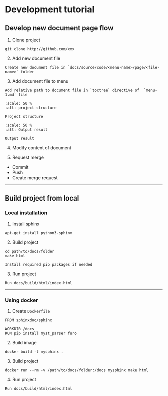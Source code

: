 # Development tutorial

## Develop new document page flow

1. Clone project
```
git clone http://github.com/xxx
```

2. Add new document file <br />
```
Create new document file in `docs/source/code/<menu-name>/page/<file-name>` folder
```

3. Add document file to menu <br />
```
Add relative path to document file in `toctree` directive of  `menu-1.md` file
```

<!-- ![Project structure](../_static/image/development-tutorial/picture-1.png)

![Result document structure](../_static/image/development-tutorial/picture-2.png) -->

```{figure} ../_static/image/project-structure.png
:scale: 50 %
:alt: project structure

Project structure

```

```{figure} ../_static/image/result.png
:scale: 50 %
:alt: Output result

Output result

```

4. Modify content of document

5. Request merge
* Commit 
* Push 
* Create merge request

---

## Build project from local

### Local installation

1. Install sphinx
```
apt-get install python3-sphinx
```

2. Build project
```
cd path/to/docs/folder
make html
```

```{note}
Install required pip packages if needed
```

3. Run project
```
Run docs/build/html/index.html
```

---

### Using docker

1. Create `Dockerfile`
```
FROM sphinxdoc/sphinx

WORKDIR /docs
RUN pip install myst_parser furo
```

2. Build image
```
docker build -t mysphinx .
```

3. Build project
```
docker run --rm -v /path/to/docs/folder:/docs mysphinx make html
```

4. Run project
```
Run docs/build/html/index.html
```
